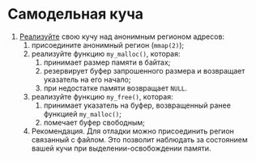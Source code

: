 # Самодельная куча

1. [Реализуйте](src) свою кучу над анонимным регионом адресов:
    1. присоедините анонимный регион (`mmap(2)`);
    2. реализуйте функцию `my_malloc()`, которая:
        1. принимает размер памяти в байтах;
        2. резервирует буфер запрошенного размера и возвращает указатель на его начало;
        3. при недостатке памяти возвращает `NULL`.
    3. реализуйте функцию `my_free()`, которая:
        1. принимает указатель на буфер, возвращенный ранее функцией `my_malloc()`;
        2. помечает буфер свободным;
    4. Рекомендация. Для отладки можно присоединить регион связанный с файлом. Это позволит наблюдать за состоянием вашей кучи при выделении-освобождении памяти.
